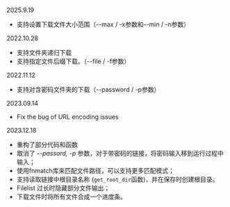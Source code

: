 2025.9.19
- 支持设置下载文件大小范围（--max / -x参数和--min / -n参数）

2022.10.28
- 支持文件夹递归下载
- 支持指定文件后缀下载。（--file / -f参数）

2022.11.12
- 支持对含密码文件夹的下载（--password / -p参数）

2023.09.14
- Fix the bug of URL encoding issues

2023.12.18
- 重构了部分代码和函数
- 取消了 *--passord, -p* 参数，对于带密码的链接，将密码输入移到运行过程中输入；
- 使用fnmatch库来匹配文件路径，可以支持更多匹配模式；
- 支持读取链接中根目录名称 (`get_root_dir`函数)，并在保存时创建根目录。
- Filelist 过长时隐藏部分文件输出；
- 下载文件时将所有文件合成一个进度条。

